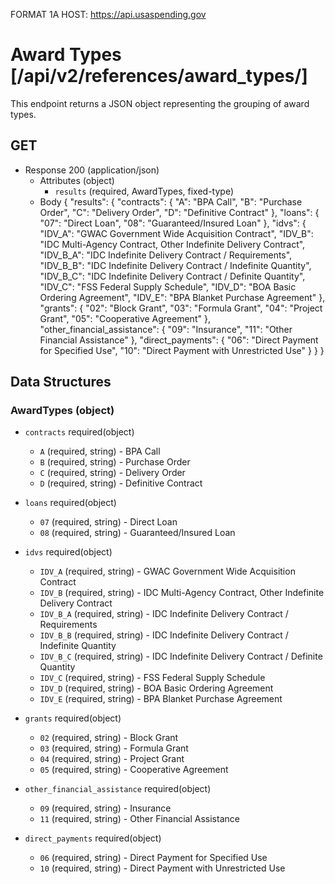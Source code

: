 FORMAT 1A
HOST: https://api.usaspending.gov

# Award Types [/api/v2/references/award_types/]

This endpoint returns a JSON object representing the grouping of award types.

## GET    
+ Response 200 (application/json)
    + Attributes (object)
        + `results` (required, AwardTypes, fixed-type)
    + Body
            {
                "results": {
                    "contracts": {
                        "A": "BPA Call",
                        "B": "Purchase Order",
                        "C": "Delivery Order",
                        "D": "Definitive Contract"
                    },
                    "loans": {
                        "07": "Direct Loan",
                        "08": "Guaranteed/Insured Loan"
                    },
                    "idvs": {
                        "IDV_A": "GWAC Government Wide Acquisition Contract",
                        "IDV_B": "IDC Multi-Agency Contract, Other Indefinite Delivery Contract",
                        "IDV_B_A": "IDC Indefinite Delivery Contract / Requirements",
                        "IDV_B_B": "IDC Indefinite Delivery Contract / Indefinite Quantity",
                        "IDV_B_C": "IDC Indefinite Delivery Contract / Definite Quantity",
                        "IDV_C": "FSS Federal Supply Schedule",
                        "IDV_D": "BOA Basic Ordering Agreement",
                        "IDV_E": "BPA Blanket Purchase Agreement"
                    },
                    "grants": {
                        "02": "Block Grant",
                        "03": "Formula Grant",
                        "04": "Project Grant",
                        "05": "Cooperative Agreement"
                    },
                    "other_financial_assistance": {
                        "09": "Insurance",
                        "11": "Other Financial Assistance"
                    },
                    "direct_payments": {
                        "06": "Direct Payment for Specified Use",
                        "10": "Direct Payment with Unrestricted Use"
                    }
                }
            }

## Data Structures

### AwardTypes (object)
+ `contracts` required(object)
    + `A` (required, string) - BPA Call
    + `B` (required, string) - Purchase Order
    + `C` (required, string) - Delivery Order
    + `D` (required, string) - Definitive Contract

+ `loans` required(object)
    + `07` (required, string) - Direct Loan
    + `08` (required, string) - Guaranteed/Insured Loan

+ `idvs` required(object)
    + `IDV_A` (required, string) - GWAC Government Wide Acquisition Contract
    + `IDV_B` (required, string) - IDC Multi-Agency Contract, Other Indefinite Delivery Contract
    + `IDV_B_A` (required, string) - IDC Indefinite Delivery Contract / Requirements
    + `IDV_B_B` (required, string) - IDC Indefinite Delivery Contract / Indefinite Quantity
    + `IDV_B_C` (required, string) - IDC Indefinite Delivery Contract / Definite Quantity
    + `IDV_C` (required, string) - FSS Federal Supply Schedule
    + `IDV_D` (required, string) - BOA Basic Ordering Agreement
    + `IDV_E` (required, string) - BPA Blanket Purchase Agreement

+ `grants` required(object)
    + `02` (required, string) - Block Grant
    + `03` (required, string) - Formula Grant
    + `04` (required, string) - Project Grant
    + `05` (required, string) - Cooperative Agreement

+ `other_financial_assistance` required(object)
    + `09` (required, string) - Insurance
    + `11` (required, string) - Other Financial Assistance

+ `direct_payments` required(object)
    + `06` (required, string) - Direct Payment for Specified Use
    + `10` (required, string) - Direct Payment with Unrestricted Use
